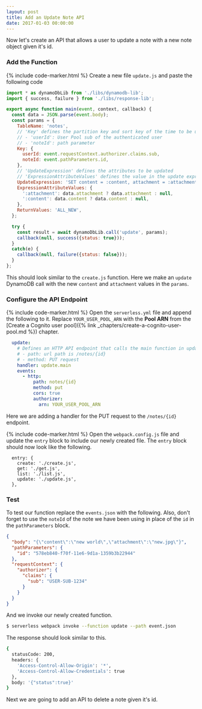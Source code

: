 ```yaml
---
layout: post
title: Add an Update Note API
date: 2017-01-03 00:00:00
---
```


Now let's create an API that allows a user to update a note with a new note object given it's id.

### Add the Function

{% include code-marker.html %} Create a new file `update.js` and paste the following code

``` javascript
import * as dynamoDbLib from './libs/dynamodb-lib';
import { success, failure } from './libs/response-lib';

export async function main(event, context, callback) {
  const data = JSON.parse(event.body);
  const params = {
    TableName: 'notes',
    // 'Key' defines the partition key and sort key of the time to be updated
    // - 'userId': User Pool sub of the authenticated user
    // - 'noteId': path parameter
    Key: {
      userId: event.requestContext.authorizer.claims.sub,
      noteId: event.pathParameters.id,
    },
    // 'UpdateExpression' defines the attributes to be updated
    // 'ExpressionAttributeValues' defines the value in the update expression
    UpdateExpression: 'SET content = :content, attachment = :attachment',
    ExpressionAttributeValues: {
      ':attachment': data.attachment ? data.attachment : null,
      ':content': data.content ? data.content : null,
    },
    ReturnValues: 'ALL_NEW',
  };

  try {
    const result = await dynamoDbLib.call('update', params);
    callback(null, success({status: true}));
  }
  catch(e) {
    callback(null, failure({status: false}));
  }
};
```

This should look similar to the `create.js` function. Here we make an `update` DynamoDB call with the new `content` and `attachment` values in the `params`.

### Configure the API Endpoint

{% include code-marker.html %} Open the `serverless.yml` file and append the following to it. Replace `YOUR_USER_POOL_ARN` with the **Pool ARN** from the [Create a Cognito user pool]({% link _chapters/create-a-cognito-user-pool.md %}) chapter.

``` yaml
  update:
    # Defines an HTTP API endpoint that calls the main function in update.js
    # - path: url path is /notes/{id}
    # - method: PUT request
    handler: update.main
    events:
      - http:
          path: notes/{id}
          method: put
          cors: true
          authorizer:
            arn: YOUR_USER_POOL_ARN
```

Here we are adding a handler for the PUT request to the `/notes/{id}` endpoint.

{% include code-marker.html %} Open the `webpack.config.js` file and update the `entry` block to include our newly created file. The `entry` block should now look like the following.

```
  entry: {
    create: './create.js',
    get: './get.js',
    list: './list.js',
    update: './update.js',
  },
```

### Test

To test our function replace the `events.json` with the following. Also, don't forget to use the `noteId` of the note we have been using in place of the `id` in the `pathParameters` block.

``` json
{
  "body": "{\"content\":\"new world\",\"attachment\":\"new.jpg\"}",
  "pathParameters": {
    "id": "578eb840-f70f-11e6-9d1a-1359b3b22944"
  },
  "requestContext": {
    "authorizer": {
      "claims": {
        "sub": "USER-SUB-1234"
      }
    }
  }
}
```

And we invoke our newly created function.

``` bash
$ serverless webpack invoke --function update --path event.json
```

The response should look similar to this.

``` bash
{
  statusCode: 200,
  headers: {
    'Access-Control-Allow-Origin': '*',
    'Access-Control-Allow-Credentials': true
  },
  body: '{"status":true}'
}
```

Next we are going to add an API to delete a note given it's id.
